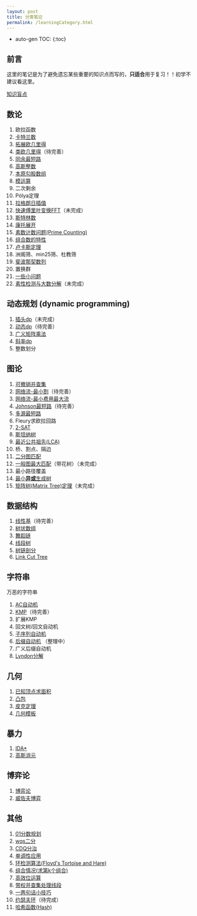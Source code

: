 ```yaml
---
layout: post
title: 分类笔记
permalink: /learningCategory.html
---
```


* auto-gen TOC:
{:toc}


## 前言

这里的笔记是为了避免遗忘某些重要的知识点而写的，**只适合**用于复习！！初学不建议看这里。



[知识盲点](/post/知识盲点.html)



## 数论

1.  欧拉函数
2.  [卡特兰数](/post/category/数论/卡特兰数.html)
3.  [拓展欧几里得](/post/category/数论/拓展欧几里得.html)
4.  [类欧几里得](/post/category/数论/类欧几里得.html)（待完善）
5.  [同余最短路](/post/category/数论/同余最短路.html)
6.  [高斯整数](/post/category/数论/高斯整数.html)
7.  [本原勾股数组](/post/category/数论/本原勾股数组.html)
8.  [模运算](/post/category/数论/模运算.html)
9.  二次剩余
10.  Pólya定理
11.  [拉格朗日插值](/post/category/数论/拉格朗日插值.html)
12.  [快速傅里叶变换FFT](/post/category/数论/快速傅里叶变换.html)（未完成）
13.  [斯特林数](/post/category/数论/斯特林数.html)
14.  [康托展开](/post/category/数论/康托展开.html)
15.  [素数计数问题(Prime Counting)](/post/category/数论/素数计数问题.html)
17.  [组合数的特性](/post/category/数论/组合数.html)
18.  [卢卡斯定理](/post/category/数论/卢卡斯定理.html)
19.  洲阁筛、min25筛、杜教筛
20.  [斐波那契数列](/post/category/数论/斐波那契数列.html)
21.  置换群
22.  [一些小问题](/post/category/数论/一些小问题.html)
22.  [素性检测与大数分解](/post/category/数论/素性检测与大数分解.html)（未完成）



## 动态规划 (dynamic programming)

1.  [插头dp](/post/category/动态规划/插头dp.html)（未完成）
2.  [动态dp](/post/category/动态规划/动态dp.html)（待完善）
3.  [广义矩阵乘法](/post/category/动态规划/广义矩阵乘法.html)
4.  [斜率dp](/post/category/动态规划/斜率dp.html)
5.  整数划分



## 图论

1.  [可撤销并查集](/post/category/图论/可撤销并查集.html)
2.  [网络流-最小割](/post/category/图论/网络流-最小割.html)（待完善）
3.  [网络流-最小费用最大流](/post/category/图论/网络流-最小费用最大流.html)
4.  [Johnson最短路](/post/category/图论/Johnson最短路.html)（待完善）
5.  [多源最短路](/post/category/图论/多源最短路.html)
6.  Fleury求欧拉回路
7.  [2-SAT](/post/category/图论/2-SAT.html)
9.  [斯坦纳树](/post/category/图论/斯坦纳树.html)
10.  [最近公共祖先(LCA)](/post/category/图论/最近公共祖先LCA.html)
11.  桥、割点、隔边
12.  [二分图匹配](/post/category/图论/二分图匹配.html)
13.  [一般图最大匹配](/post/category/图论/一般图最大匹配.html)（带花树）（未完成）
14.  最小路径覆盖
15.  [最小**异或**生成树](/post/category/图论/最小异或生成树.html)
16.  [矩阵树(Matrix Tree)定理](/post/category/图论/矩阵树定理.html)（未完成）



## 数据结构

1.  [线性基](/post/category/数据结构/线性基.html)（待完善）
2.  [树状数组](/post/category/数据结构/树状数组.html)
3.  [舞蹈链](/post/category/数据结构/舞蹈链.html)
4.  [线段树](/post/category/数据结构/线段树.html)
5.  [树链剖分](/post/category/数据结构/树链剖分.html)
6.  [Link Cut Tree](/post/category/数据结构/Link_Cut_Tree.html)



## 字符串

万恶的字符串

1.  [AC自动机](/post/category/字符串/AC自动机.html)
2.  [KMP](/post/category/字符串/KMP.html)（待完善）
3.  扩展KMP
4.  回文树/回文自动机
5.  [子序列自动机](/post/category/字符串/子序列自动机.html)
6.  [后缀自动机](/post/category/字符串/后缀自动机.html) （整理中）
7.  广义后缀自动机
8.  [Lyndon分解](/post/category/字符串/Lyndon分解.html)



## 几何

1.  [已知顶点求面积](/post/category/几何/已知顶点求面积.html)
2.  [凸包](/post/category/几何/凸包.html)
3.  [皮克定理](/post/category/几何/皮克定理.html)
4.  [几何模板](/post/category/几何/几何模板.html)



## 暴力

1.  [IDA*](/post/category/暴力/IDA.html)
2.  [高斯消元](/post/category/暴力/高斯消元.html)




## 博弈论

1.  [博弈论](/post/category/博弈论/博弈论概述.html)
2.  [威佐夫博弈](/post/category/博弈论/威佐夫博弈.html)



## 其他

1.  [01分数规划](/post/category/其他/01分数规划.html)
2.  [wqs二分](/post/category/其他/wqs二分.html)
3.  [CDQ分治](/post/category/其他/CDQ分治.html)
4.  [单调性应用](/post/category/其他/单调性应用.html)
5.  [环检测算法(Floyd's Tortoise and Hare)](/post/category/其他/环检测算法.html)
6.  [组合情况(求第k个组合)](/post/category/其他/组合情况.html)
7.  [高效位运算](/post/category/其他/高效位运算.html)
9.  [带权并查集处理线段](/post/category/其他/带权并查集处理线段.html)
10.  [一两句话小技巧](/post/category/其他/一两句话小技巧.html)
11.  [约瑟夫环](/post/category/其他/约瑟夫环.html)（待完成）
11.  [哈希函数(Hash)](/post/category/其他/哈希函数.html)


